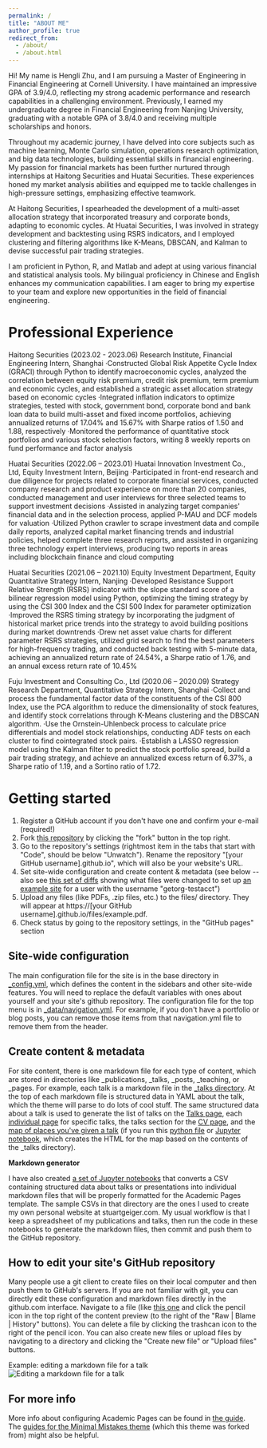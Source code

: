 ```yaml
---
permalink: /
title: "ABOUT ME"
author_profile: true
redirect_from: 
  - /about/
  - /about.html
---
```


Hi! My name is Hengli Zhu, and I am pursuing a Master of Engineering in Financial Engineering at Cornell University. I have maintained an impressive GPA of 3.9/4.0, reflecting my strong academic performance and research capabilities in a challenging environment. Previously, I earned my undergraduate degree in Financial Engineering from Nanjing University, graduating with a notable GPA of 3.8/4.0 and receiving multiple scholarships and honors.

Throughout my academic journey, I have delved into core subjects such as machine learning, Monte Carlo simulation, operations research optimization, and big data technologies, building essential skills in financial engineering. My passion for financial markets has been further nurtured through internships at Haitong Securities and Huatai Securities. These experiences honed my market analysis abilities and equipped me to tackle challenges in high-pressure settings, emphasizing effective teamwork.

At Haitong Securities, I spearheaded the development of a multi-asset allocation strategy that incorporated treasury and corporate bonds, adapting to economic cycles. At Huatai Securities, I was involved in strategy development and backtesting using RSRS indicators, and I employed clustering and filtering algorithms like K-Means, DBSCAN, and Kalman to devise successful pair trading strategies.

I am proficient in Python, R, and Matlab and adept at using various financial and statistical analysis tools. My bilingual proficiency in Chinese and English enhances my communication capabilities. I am eager to bring my expertise to your team and explore new opportunities in the field of financial engineering. 



Professional Experience
======
Haitong Securities (2023.02 - 2023.06)
Research Institute, Financial Engineering Intern, Shanghai
·Constructed Global Risk Appetite Cycle Index (GRACI) through Python to identify macroeconomic cycles, analyzed the correlation between equity risk premium, credit risk premium, term premium and economic cycles, and established a strategic asset allocation strategy based on economic cycles
·Integrated inflation indicators to optimize strategies, tested with stock, government bond, corporate bond and bank loan data to build multi-asset and fixed income portfolios, achieving annualized returns of 17.04% and 15.67% with Sharpe ratios of 1.50 and 1.88, respectively
·Monitored the performance of quantitative stock portfolios and various stock selection factors, writing 8 weekly reports on fund performance and factor analysis

Huatai Securities (2022.06 – 2023.01)
Huatai Innovation Investment Co., Ltd, Equity Investment Intern, Beijing
·Participated in front-end research and due diligence for projects related to corporate financial services, conducted company research and product experience on more than 20 companies, conducted management and user interviews for three selected teams to support investment decisions
·Assisted in analyzing target companies' financial data and in the selection process, applied P-MAU and DCF models for valuation
·Utilized Python crawler to scrape investment data and compile daily reports, analyzed capital market financing trends and industrial policies, helped complete three research reports, and assisted in organizing three technology expert interviews, producing two reports in areas including blockchain finance and cloud computing

Huatai Securities (2021.06 – 2021.10)
Equity Investment Department, Equity Quantitative Strategy Intern, Nanjing
·Developed Resistance Support Relative Strength (RSRS) indicator with the slope standard score of a bilinear regression model using Python, optimizing the timing strategy by using the CSI 300 Index and the CSI 500 Index for parameter optimization
·Improved the RSRS timing strategy by incorporating the judgment of historical market price trends into the strategy to avoid building positions during market downtrends
·Drew net asset value charts for different parameter RSRS strategies, utilized grid search to find the best parameters for high-frequency trading, and conducted back testing with 5-minute data, achieving an annualized return rate of 24.54%, a Sharpe ratio of 1.76, and an annual excess return rate of 10.45%

Fuju Investment and Consulting Co., Ltd (2020.06 – 2020.09)
Strategy Research Department, Quantitative Strategy Intern, Shanghai
·Collect and process the fundamental factor data of the constituents of the CSI 800 Index, use the PCA algorithm to reduce the dimensionality of stock features, and identify stock correlations through K-Means clustering and the DBSCAN algorithm.
·Use the Ornstein-Uhlenbeck process to calculate price differentials and model stock relationships, conducting ADF tests on each cluster to find cointegrated stock pairs.
·Establish a LASSO regression model using the Kalman filter to predict the stock portfolio spread, build a pair trading strategy, and achieve an annualized excess return of 6.37%, a Sharpe ratio of 1.19, and a Sortino ratio of 1.72.


Getting started
======
1. Register a GitHub account if you don't have one and confirm your e-mail (required!)
1. Fork [this repository](https://github.com/academicpages/academicpages.github.io) by clicking the "fork" button in the top right. 
1. Go to the repository's settings (rightmost item in the tabs that start with "Code", should be below "Unwatch"). Rename the repository "[your GitHub username].github.io", which will also be your website's URL.
1. Set site-wide configuration and create content & metadata (see below -- also see [this set of diffs](http://archive.is/3TPas) showing what files were changed to set up [an example site](https://getorg-testacct.github.io) for a user with the username "getorg-testacct")
1. Upload any files (like PDFs, .zip files, etc.) to the files/ directory. They will appear at https://[your GitHub username].github.io/files/example.pdf.  
1. Check status by going to the repository settings, in the "GitHub pages" section

Site-wide configuration
------
The main configuration file for the site is in the base directory in [_config.yml](https://github.com/academicpages/academicpages.github.io/blob/master/_config.yml), which defines the content in the sidebars and other site-wide features. You will need to replace the default variables with ones about yourself and your site's github repository. The configuration file for the top menu is in [_data/navigation.yml](https://github.com/academicpages/academicpages.github.io/blob/master/_data/navigation.yml). For example, if you don't have a portfolio or blog posts, you can remove those items from that navigation.yml file to remove them from the header. 

Create content & metadata
------
For site content, there is one markdown file for each type of content, which are stored in directories like _publications, _talks, _posts, _teaching, or _pages. For example, each talk is a markdown file in the [_talks directory](https://github.com/academicpages/academicpages.github.io/tree/master/_talks). At the top of each markdown file is structured data in YAML about the talk, which the theme will parse to do lots of cool stuff. The same structured data about a talk is used to generate the list of talks on the [Talks page](https://academicpages.github.io/talks), each [individual page](https://academicpages.github.io/talks/2012-03-01-talk-1) for specific talks, the talks section for the [CV page](https://academicpages.github.io/cv), and the [map of places you've given a talk](https://academicpages.github.io/talkmap.html) (if you run this [python file](https://github.com/academicpages/academicpages.github.io/blob/master/talkmap.py) or [Jupyter notebook](https://github.com/academicpages/academicpages.github.io/blob/master/talkmap.ipynb), which creates the HTML for the map based on the contents of the _talks directory).

**Markdown generator**

I have also created [a set of Jupyter notebooks](https://github.com/academicpages/academicpages.github.io/tree/master/markdown_generator
) that converts a CSV containing structured data about talks or presentations into individual markdown files that will be properly formatted for the Academic Pages template. The sample CSVs in that directory are the ones I used to create my own personal website at stuartgeiger.com. My usual workflow is that I keep a spreadsheet of my publications and talks, then run the code in these notebooks to generate the markdown files, then commit and push them to the GitHub repository.

How to edit your site's GitHub repository
------
Many people use a git client to create files on their local computer and then push them to GitHub's servers. If you are not familiar with git, you can directly edit these configuration and markdown files directly in the github.com interface. Navigate to a file (like [this one](https://github.com/academicpages/academicpages.github.io/blob/master/_talks/2012-03-01-talk-1.md) and click the pencil icon in the top right of the content preview (to the right of the "Raw | Blame | History" buttons). You can delete a file by clicking the trashcan icon to the right of the pencil icon. You can also create new files or upload files by navigating to a directory and clicking the "Create new file" or "Upload files" buttons. 

Example: editing a markdown file for a talk
![Editing a markdown file for a talk](/images/editing-talk.png)

For more info
------
More info about configuring Academic Pages can be found in [the guide](https://academicpages.github.io/markdown/). The [guides for the Minimal Mistakes theme](https://mmistakes.github.io/minimal-mistakes/docs/configuration/) (which this theme was forked from) might also be helpful.
